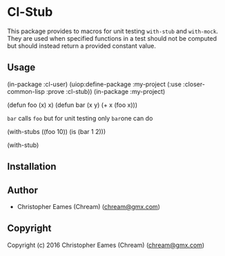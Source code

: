 # Cl-Stub

This package provides to macros for unit testing ```with-stub``` and ```with-mock```. They are used when specified functions in a test
should not be computed but should instead return a provided constant value.

## Usage

(in-package :cl-user)
(uiop:define-package :my-project
    (:use :closer-common-lisp
          :prove
          :cl-stub))
(in-package :my-project)

(defun foo (x) x)
(defun bar (x y) (+ x (foo x)))

```bar``` calls ```foo``` but for unit testing
only ```bar```one can do

(with-stubs ((foo 10))
  (is (bar 1 2)))


(with-stub)


## Installation

## Author

* Christopher Eames (Chream) (chream@gmx.com)

## Copyright

Copyright (c) 2016 Christopher Eames (Chream) (chream@gmx.com)
